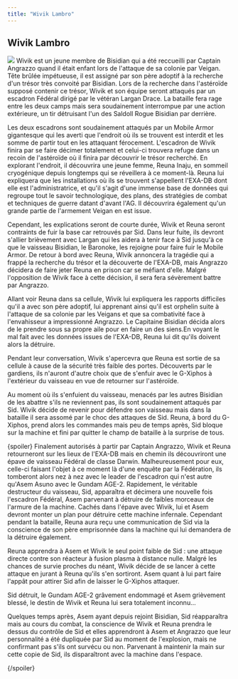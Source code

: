 ```yaml
---
title: "Wivik Lambro"
---
```


Wivik Lambro
------------


![](/images/stories/manga/tsuiokunosid/persos/wivik.jpg)
Wivik est un jeune membre de Bisidian qui a été reccueilli par Captain Angrazzo quand il était enfant lors de l'attaque de sa colonie par Veigan. Tête brûlée impétueuse, il est assigné par son père adoptif à la recherche d'un trésor très convoité par Bisidian. Lors de la recherche dans l'astéroïde supposé contenir ce trésor, Wivik et son équipe seront attaqués par un escadron Fédéral dirigé par le vétéran Largan Drace. La bataille fera rage entre les deux camps mais sera soudainement interrompue par une action extérieure, un tir détruisant l'un des Saldoll Rogue Bisidian par derrière. 


Les deux escadrons sont soudainement attaqués par un Mobile Armor gigantesque qui les averti que l'endroit où ils se trouvent est interdit et les somme de partir tout en les attaquant férocement. L'escadron de Wivik finira par se faire décimer totalement et celui-ci trouvera refuge dans un recoin de l'astéroïde où il finira par découvrir le trésor recherché. En explorant l'endroit, il découvrira une jeune femme, Reuna Inaju, en sommeil cryogénique depuis longtemps qui se réveillera à ce moment-là. Reuna lui expliquera que les installations où ils se trouvent s'appellent l'EXA-DB dont elle est l'administratrice, et qu'il s'agit d'une immense base de données qui regroupe tout le savoir technologique, des plans, des stratégies de combat et techniques de guerre datant d'avant l'AG. Il découvrira également qu'un grande partie de l'armement Veigan en est issue. 
  
Cependant, les explications seront de courte durée, Wivik et Reuna seront contraints de fuir la base car retrouvés par Sid. Dans leur fuite, ils devront s'allier brièvement avec Largan qui les aidera à tenir face à Sid jusqu'à ce que le vaisseau Bisidian, le Baronoke, les rejoigne pour faire fuir le Mobile Armor. De retour à bord avec Reuna, Wivik annoncera la tragédie qui a frappé la recherche du trésor et la découverte de l'EXA-DB, mais Angrazzo décidera de faire jeter Reuna en prison car se méfiant d'elle. Malgré l'opposition de Wivik face à cette décision, il sera fera sévèrement battre par Angrazzo. 


Allant voir Reuna dans sa cellule, Wivik lui expliquera les rapports difficiles qu'il a avec son père adoptif, lui apprenant ainsi qu'il est orphelin suite à l'attaque de sa colonie par les Veigans et que sa combativité face à l'envahisseur a impressionné Angrazzo. Le Capitaine Bisidian décida alors de le prendre sous sa propre aile pour en faire un des siens.En voyant le mal fait avec les données issues de l'EXA-DB, Reuna lui dit qu'ils doivent alors la détruire. 
  
Pendant leur conversation, Wivik s'apercevra que Reuna est sortie de sa cellule à cause de la sécurité très faible des portes. Découverts par le gardiens, ils n'auront d'autre choix que de s'enfuir avec le G-Xiphos à l'extérieur du vaisseau en vue de retourner sur l'astéroïde. 
  
Au moment où ils s'enfuient du vaisseau, menacés par les autres Bisidian de les abattre s'ils ne reviennent pas, ils sont soudainement attaqués par Sid. Wivik décide de revenir pour défendre son vaisseau mais dans la bataille il sera assomé par le choc des attaques de Sid. Reuna, à bord du G-Xiphos, prend alors les commandes mais peu de temps après, Sid bloque sur la machine et fini par quitter le champ de bataille à la surprise de tous. 


{spoiler}
Finalement autorisés à partir par Captain Angrazzo, Wivik et Reuna retourneront sur les lieux de l'EXA-DB mais en chemin ils découvriront une épave de vaisseau Fédéral de classe Darwin. Malheureusement pour eux, celle-ci faisant l'objet à ce moment là d'une enquête par la Fédération, ils tomberont alors nez à nez avec le leader de l'escadron qui n'est autre qu'Asem Asuno avec le Gundam AGE-2. Rapidement, le véritable destructeur du vaisseau, Sid, apparaîtra et décimera une nouvelle fois l'escadron Fédéral, Asem parvenant à détruire de faibles morceaux de l'armure de la machine. Cachés dans l'épave avec Wivik, lui et Asem devront monter un plan pour détruire cette machine infernale. Cependant pendant la bataille, Reuna aura reçu une communication de Sid via la conscience de son père emprisonnée dans la machine qui lui demandera de la détruire également. 


Reuna apprendra à Asem et Wivik le seul point faible de Sid : une attaque directe contre son réacteur à fusion plasma à distance nulle. Malgré les chances de survie proches du néant, Wivik décide de se lancer à cette attaque en jurant à Reuna qu'ils s'en sortiront. Asem quant à lui part faire l'appât pour attirer Sid afin de laisser le G-Xiphos attaquer.


Sid détruit, le Gundam AGE-2 grâvement endommagé et Asem grièvement blessé, le destin de Wivik et Reuna lui sera totalement inconnu...


Quelques temps après, Asem ayant depuis rejoint Bisidian, Sid réapparaîtra mais au cours du combat, la conscience de Wivik et Reuna prendra le dessus du contrôle de Sid et elles apprendront à Asem et Angrazzo que leur personnalité a été dupliquée par Sid au moment de l'explosion, mais ne confirmant pas s'ils ont survécu ou non. Parvenant à maintenir la main sur cette copie de Sid, ils disparaîtront avec la machine dans l'espace.


{/spoiler}